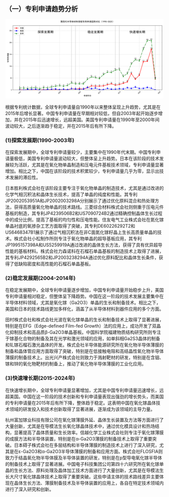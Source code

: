 ## （一）专利申请趋势分析
![趋势图](./趋势图.png "专利申请趋势图")

根据专利统计数据，全球专利申请量自1990年以来整体呈现上升趋势，尤其是在2015年后增长显著。中国专利申请量在早期相对较低，但自2003年起开始逐步增加，并在2015年后迅速增长，远超美国。美国专利申请量在1990年至2000年间波动较大，之后逐渐趋于稳定，并在2015年后有所下降。
### (1)探索发展期(1990-2003年)

在探索发展期中，全球专利申请量较少，主要集中在1990年代末期。中国专利申请量极低，美国专利申请量波动较大，但整体呈上升趋势。日本在该阶段的技术发展较为活跃，尤其是在氧化物单晶制造和压电元件基板技术领域，专利申请量显著增加。相比之下，中国在该阶段的技术积累较少，专利申请量几乎为零，显示出技术发展的滞后性。

日本胜利株式会社在该阶段主要专注于氧化物单晶的制造技术，尤其是通过改进的化学气相沉积法和晶体生长技术，提高了单晶的纯度和性能。其专利JP2002053951A和JP2002003298A分别展示了通过优化原料混合和热处理方法，获得高质量氧化物单晶的技术路线。三菱综合材料株式会社则侧重于压电元件基板的制造，其专利JP4239506B2和US7090724B2通过精确控制晶体生长过程中的成分比例，提高了基板的均匀性和压电性能。住友电气工业株式会社在氮化镓单晶衬底的氧掺杂工艺方面取得了突破，其专利DE60226292T2和US6468347B1展示了通过气相沉积法在非C面氮化镓籽晶上生长高质量单晶的技术。株式会社小松制作所则专注于氧化物单晶的超导基板应用，其专利JP1995157398A和US5259919A通过改进的晶体生长方法，获得了具有优异超导性能的基板材料。株式会社力森诺科在石榴石单晶基板的制造技术上取得了进展，其专利JP4292565B2和JP2003238294A通过优化原料配比和晶体生长条件，获得了低缺陷密度和高性能的石榴石单晶基板。

### (2)稳定发展期(2004-2014年)

在稳定发展期中，全球专利申请量逐步增加，中国专利申请量开始稳步上升，美国专利申请量相对稳定，但整体呈下降趋势。中国在这一阶段的技术发展主要集中在半导体材料领域，尤其是氧化镓（Ga2O3）单晶的生长和制备技术。相比之下，美国和日本的技术路线更加多样化，涵盖了从半导体材料到器件应用的多个方面。

田村株式会社和株式会社光波在氧化镓单晶的生长和制备技术上取得了显著进展，特别是在EFG（Edge-defined Film-fed Growth）法的应用上，成功开发了双晶化抑制技术和高品质β-Ga2O3单晶基板。中国科学院福建物质结构研究所则专注于镓基化合物的制备及其在光学和激光领域的应用，如单斜相Ga2S3晶体的制备和钆镓石榴石激光晶体的开发。株式会社半导体能源研究所在氧化物半导体薄膜的制备和晶体管应用方面取得了突破，特别是在低接触电阻和高结晶性氧化物半导体薄膜的制备技术上。出光兴产株式会社则致力于溅射靶材的研发，特别是在含铟、镓和锌的氧化物靶材的制备上，推动了氧化物半导体薄膜的工业化应用。

### (3)快速增长期(2015-2024年)

在快速增长期中，全球专利申请量显著增加，尤其是中国专利申请量迅速增长，远超美国。中国在这一阶段的技术创新和专利申请量表现出强劲的增长势头，而美国的专利申请量在2015年后有所下降，整体趋于稳定。这表明中国在氧化镓晶体技术领域的研发投入和技术创新取得了显著进展，逐渐成为该领域的主导力量。

杭州富加镓业科技有限公司在氧化镓薄膜外延、晶体生长装置及方法等方面进行了大量创新，尤其是在导模法生长氧化镓晶体技术中，通过优化模具设计和热场结构，显著提高了晶体质量和生长效率。信越化学工业株式会社则专注于氧化镓薄膜的成膜方法和半导体装置，特别是在α-Ga2O3薄膜的制备技术上取得了重要突破。日本碍子株式会社在多层结构和半导体薄膜的制造技术上进行了深入研究，尤其是在ε-Ga2O3和α-Ga2O3半导体薄膜的制备和应用方面。株式会社FLOSFIA则致力于结晶氧化物半导体膜及半导体装置的研发，特别是在p型导电氧化镓半导体的制备技术上取得了显著进展。中国电子科技集团公司第四十六研究所在氧化镓单晶的生长方法、原料处理及晶体加工技术方面进行了大量创新，尤其是在导模法生长大尺寸氧化镓晶体技术上取得了重要突破。这些申请主体的技术路线差异主要体现在晶体生长方法、薄膜制备技术及半导体装置的应用上，各自在特定技术领域内进行了深入研究和创新。

